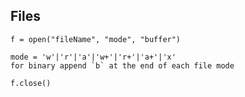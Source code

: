 ## Files

```buildoutcfg
f = open("fileName", "mode", "buffer")

mode = 'w'|'r'|'a'|'w+'|'r+'|'a+'|'x'
for binary append `b` at the end of each file mode

f.close()
```